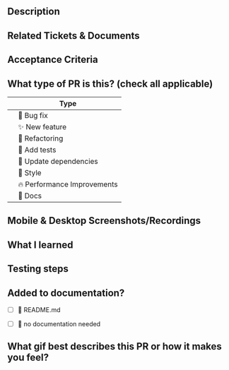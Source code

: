 ## Description

<!-- 
Please do not leave this blank 
This PR [adds/removes/fixes/replaces] the [feature/bug/etc]. 
-->

## Related Tickets & Documents
<!-- 
Please use this format link issue numbers: Fixes #123
https://docs.github.com/en/free-pro-team@latest/github/managing-your-work-on-github/linking-a-pull-request-to-an-issue#linking-a-pull-request-to-an-issue-using-a-keyword 
-->

## Acceptance Criteria

<!-- Include AC from the JIRA ticket -->

## What type of PR is this? (check all applicable)
<!-- Put an `✓` for the applicable box: -->

|     | Type                       |
| --- | -------------------------- |
|     | :bug: Bug fix              |
|     | :sparkles: New feature     |
|     | :hammer: Refactoring       |
|     | :100: Add tests            |
|     | :link: Update dependencies |
|     | 🎨 Style                   |
|     | 🔥 Performance Improvements|
|     | :scroll: Docs              |


## Mobile & Desktop Screenshots/Recordings

<!-- Visual changes require screenshots -->

## What I learned


## Testing steps



## Added to documentation?

- [ ] 📜 README.md
- [ ] 🙅 no documentation needed


## What gif best describes this PR or how it makes you feel?
<!-- 
  to easily include a gif, go to giphy.com, copy the gif link (must be a gif, not a clip/video),
  and then insert it following this format:
  ![gif name](url) 
  the name you choose is arbitrary as it won't show up,
  but be sure to include the exclamation mark, brackets, and parentheses
-->

<!--
  For Work In Progress Pull Requests, please use the Draft PR feature,
  see https://github.blog/2019-02-14-introducing-draft-pull-requests/ for further details.
  
  Before submitting a Pull Request, please ensure you've done the following:
  - 👷‍♀️ Create small PRs. In most cases, this will be possible.
  - 📝 Use descriptive commit messages.
  - 📗 Update any related documentation and include any relevant screenshots.
-->
